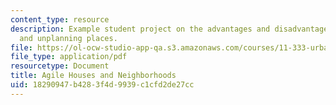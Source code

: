 ```yaml
---
content_type: resource
description: Example student project on the advantages and disadvantages of planning
  and unplanning places.
file: https://ol-ocw-studio-app-qa.s3.amazonaws.com/courses/11-333-urban-design-seminar-spring-2005/18290947b4283f4d9939c1cfd2de27cc_housesandneighds.pdf
file_type: application/pdf
resourcetype: Document
title: Agile Houses and Neighborhoods
uid: 18290947-b428-3f4d-9939-c1cfd2de27cc
---
```

